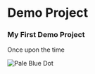 # Demo Project
### My First Demo Project

Once upon the time

![Pale Blue Dot][logo]

[logo]: http://peacefulanarchism.com/wp-content/uploads/2014/11/Pale-Blue-Dot-2-450x380.jpg "Pale Blue Dot"

